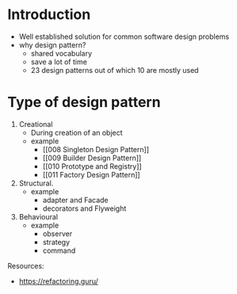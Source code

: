 # Introduction
- Well established solution for common software design problems
- why design pattern?
	- shared vocabulary
	- save a lot of time
	- 23 design patterns out of which 10 are mostly used

# Type of design pattern
1. Creational
	- During creation of an object
	- example
		- [[008 Singleton Design Pattern]]
		- [[009 Builder Design Pattern]]
		- [[010 Prototype and Registry]]
		- [[011 Factory Design Pattern]]
2. Structural.
	- example
		- adapter and Facade
		- decorators and Flyweight
3. Behavioural
	- example
		- observer
		- strategy
		- command

Resources:
- https://refactoring.guru/
